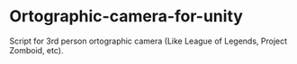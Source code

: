 # Ortographic-camera-for-unity
Script for 3rd person ortographic camera (Like League of Legends, Project Zomboid, etc).
